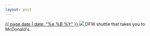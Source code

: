 ```yaml
---
layout: post
---
```


<p>
  <a href="/353">
    <time>{{ page.date | date: "%e %B %Y" }}</time>
    <img src="{{ site.assets_url }}/353.jpg">
  </a>
  DFW shuttle that takes you to McDonald's.
</p>
